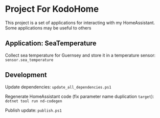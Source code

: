 # Project For KodoHome
This project is a set of applications for interacting with my HomeAssistant.  Some applications may be useful to others

## Application: SeaTemperature

Collect sea temperature for Guernsey and store it in a temperature sensor: `sensor.sea_temperature`

## Development

Update dependencies:
```update_all_dependencies.ps1```

Regenerate HomeAssistant code (fix parameter name duplication `target`):
```dotnet tool run nd-codegen```

Publish update:
```publish.ps1```
